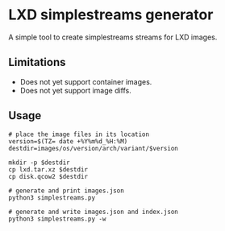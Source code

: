 # LXD simplestreams generator

A simple tool to create simplestreams streams for LXD images.


## Limitations

- Does not yet support container images.
- Does not yet support image diffs.


## Usage

```
# place the image files in its location
version=$(TZ= date +%Y%m%d_%H:%M)
destdir=images/os/version/arch/variant/$version

mkdir -p $destdir
cp lxd.tar.xz $destdir
cp disk.qcow2 $destdir

# generate and print images.json
python3 simplestreams.py

# generate and write images.json and index.json
python3 simplestreams.py -w
```
